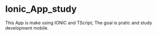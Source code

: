 # Ionic_App_study
This App is make using IONIC and TScript; 
The goal is pratic and study development mobile.
